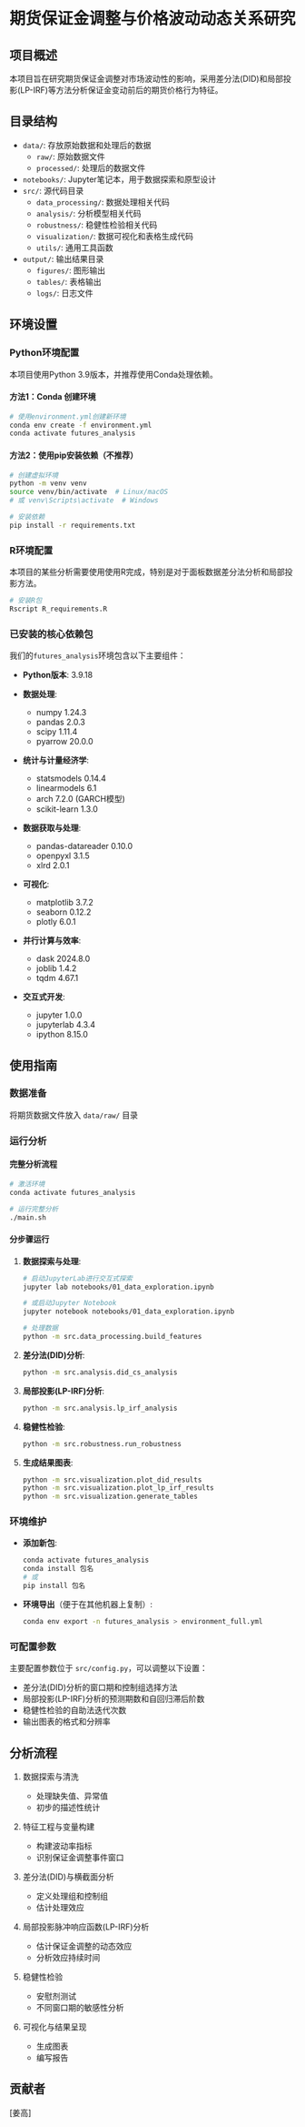 # 期货保证金调整与价格波动动态关系研究

## 项目概述
本项目旨在研究期货保证金调整对市场波动性的影响，采用差分法(DID)和局部投影(LP-IRF)等方法分析保证金变动前后的期货价格行为特征。

## 目录结构
- `data/`: 存放原始数据和处理后的数据
  - `raw/`: 原始数据文件
  - `processed/`: 处理后的数据文件
- `notebooks/`: Jupyter笔记本，用于数据探索和原型设计
- `src/`: 源代码目录
  - `data_processing/`: 数据处理相关代码
  - `analysis/`: 分析模型相关代码
  - `robustness/`: 稳健性检验相关代码
  - `visualization/`: 数据可视化和表格生成代码
  - `utils/`: 通用工具函数
- `output/`: 输出结果目录
  - `figures/`: 图形输出
  - `tables/`: 表格输出
  - `logs/`: 日志文件

## 环境设置

### Python环境配置

本项目使用Python 3.9版本，并推荐使用Conda处理依赖。

#### 方法1：Conda 创建环境

```bash
# 使用environment.yml创建新环境
conda env create -f environment.yml
conda activate futures_analysis
```

#### 方法2：使用pip安装依赖（不推荐）

```bash
# 创建虚拟环境
python -m venv venv
source venv/bin/activate  # Linux/macOS
# 或 venv\Scripts\activate  # Windows

# 安装依赖
pip install -r requirements.txt
```

### R环境配置

本项目的某些分析需要使用使用R完成，特别是对于面板数据差分法分析和局部投影方法。

```bash
# 安装R包
Rscript R_requirements.R
```

### 已安装的核心依赖包

我们的`futures_analysis`环境包含以下主要组件：

- **Python版本**: 3.9.18
- **数据处理**: 
  - numpy 1.24.3
  - pandas 2.0.3 
  - scipy 1.11.4
  - pyarrow 20.0.0
  
- **统计与计量经济学**: 
  - statsmodels 0.14.4
  - linearmodels 6.1
  - arch 7.2.0 (GARCH模型)
  - scikit-learn 1.3.0
  
- **数据获取与处理**:
  - pandas-datareader 0.10.0
  - openpyxl 3.1.5
  - xlrd 2.0.1
  
- **可视化**:
  - matplotlib 3.7.2
  - seaborn 0.12.2
  - plotly 6.0.1
  
- **并行计算与效率**:
  - dask 2024.8.0
  - joblib 1.4.2
  - tqdm 4.67.1
  
- **交互式开发**:
  - jupyter 1.0.0
  - jupyterlab 4.3.4
  - ipython 8.15.0

## 使用指南

### 数据准备

将期货数据文件放入 `data/raw/` 目录

### 运行分析

#### 完整分析流程

```bash
# 激活环境
conda activate futures_analysis

# 运行完整分析
./main.sh
```

#### 分步骤运行

1. **数据探索与处理**:
   ```bash
   # 启动JupyterLab进行交互式探索
   jupyter lab notebooks/01_data_exploration.ipynb
   
   # 或启动Jupyter Notebook
   jupyter notebook notebooks/01_data_exploration.ipynb
   
   # 处理数据
   python -m src.data_processing.build_features
   ```

2. **差分法(DID)分析**:
   ```bash
   python -m src.analysis.did_cs_analysis
   ```

3. **局部投影(LP-IRF)分析**:
   ```bash
   python -m src.analysis.lp_irf_analysis
   ```

4. **稳健性检验**:
   ```bash
   python -m src.robustness.run_robustness
   ```

5. **生成结果图表**:
   ```bash
   python -m src.visualization.plot_did_results
   python -m src.visualization.plot_lp_irf_results
   python -m src.visualization.generate_tables
   ```

### 环境维护

- **添加新包**:
   ```bash
   conda activate futures_analysis
   conda install 包名
   # 或
   pip install 包名
   ```

- **环境导出**（便于在其他机器上复制）:
   ```bash
   conda env export -n futures_analysis > environment_full.yml
   ```

### 可配置参数

主要配置参数位于 `src/config.py`，可以调整以下设置：

- 差分法(DID)分析的窗口期和控制组选择方法
- 局部投影(LP-IRF)分析的预测期数和自回归滞后阶数
- 稳健性检验的自助法迭代次数
- 输出图表的格式和分辨率

## 分析流程

1. 数据探索与清洗
   - 处理缺失值、异常值
   - 初步的描述性统计

2. 特征工程与变量构建
   - 构建波动率指标
   - 识别保证金调整事件窗口

3. 差分法(DID)与横截面分析
   - 定义处理组和控制组
   - 估计处理效应

4. 局部投影脉冲响应函数(LP-IRF)分析
   - 估计保证金调整的动态效应
   - 分析效应持续时间

5. 稳健性检验
   - 安慰剂测试
   - 不同窗口期的敏感性分析

6. 可视化与结果呈现
   - 生成图表
   - 编写报告

## 贡献者
[姜高]
